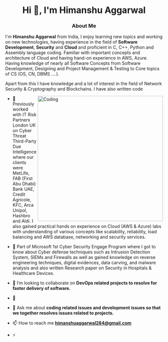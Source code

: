 <h1 align="center">Hi 👋, I'm Himanshu Aggarwal</h1>
<h3 align="center">About Me </h3>

I'm **Himanshu Aggarwal** from India, I enjoy learning new topics and working on new technologies, having experience in the field of **Software Development**, **Security** and **Cloud** and proficient in C, C++, Python and Assembly language coding. 
Familiar with important concepts and architecture of Cloud and having hand-on experience in AWS, Azure. Having knowledge of nearly all Software Concepts from Software Development, Designing and Project Management & Testing to Core topics of CS (OS, CN, DBMS ....).

Apart from this I have knowledge and a lot of interest in the field of Network Security & Cryptography and Blockchains. I have also written code  

<img align="right" alt="Coding" width="400" src="https://camo.githubusercontent.com/89233231dc8ba3dc5af6b979e9e3985ee8b9b70622d2ce686fc46c4a6706ea20/68747470733a2f2f6d69726f2e6d656469756d2e636f6d2f6d61782f313237322f312a5a53566d57476363317765454e6230536861775778772e676966">

- 🔭 Previously worked with IT Risk Partners London UK on Cyber Threat Third-Party Due Intelligence where our clients were MetLife, FAB (First Abu Dhabi) Bank UAE, Credit Agricole, KFC, Arca Unipol, Hashbro and Aldi. I also gained practical hands on experience on Cloud (AWS & Azure) labs with understanding of various concepts like scalability, reliability, load balancing and AWS database, networking and security services.

- 🌱 Part of Microsoft 1st Cyber Security Engage Program where I got to know about Cyber defense techniques such as Intrusion Detection System, SIEMs and Firewalls as well as gained knowledge on reverse engineering techniques, digital evidences, data carving, and malware analysis and also written Research paper on Security in Hospitals & Healthcare Devices.

- 👯 I’m looking to collaborate on **DevOps related projects to resolve for faster delivery of software.**

- 📝 

- 💬 Ask me about **coding related issues and development issues so that we together resolves issues related to projects.**

- 📫 How to reach me **himanshuaggarwal284@gmail.com**

- ⚡ 


